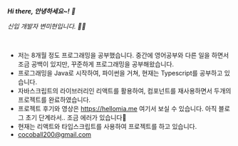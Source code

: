 <p>
 <em> <b>Hi there, 안녕하세요~!</b> 👋
 <p> 신입 개발자 변미현입니다. 🌱🌱 </p>
 </em>
  </br>
  
  - 저는 8개월 정도 프로그래밍을 공부했습니다. 중간에 영어공부와 다른 일을 하면서 조금 공백이 있지만, 꾸준하게 프로그래밍을 공부해왔습니다. </br>
 - 프로그래밍을 Java로 시작하여, 파이썬을 거쳐, 현재는 Typescript를 공부하고 있습니다.</br>
- 자바스크립트의 라이브러리인 리액트를 활용하여, 컴포넌트를 재사용하면서 두개의 프로젝트를 완료하였습니다.</br>
- 프로젝트 후기와 영상은 https://hellomia.me 여기서 보실 수 있습니다. 아직 블로그 초기 단계라서.. 조금 에러가 있습니다🙏</br>
- 현재는 리액트와 타입스크립트를 사용하여 프로젝트를 하고 있습니다. </br>
- cocoball200@gmail.com
 </em>
 </p>

